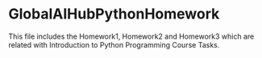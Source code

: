 # GlobalAIHubPythonHomework
This file includes the Homework1, Homework2 and Homework3 which are related with Introduction to Python Programming Course Tasks.
